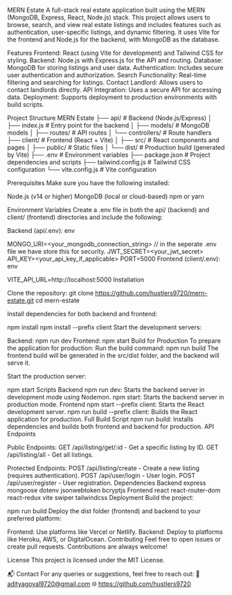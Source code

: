 MERN Estate
A full-stack real estate application built using the MERN (MongoDB, Express, React, Node.js) stack. This project allows users to browse, search, and view real estate listings and includes features such as authentication, user-specific listings, and dynamic filtering. It uses Vite for the frontend and Node.js for the backend, with MongoDB as the database.

Features
Frontend: React (using Vite for development) and Tailwind CSS for styling.
Backend: Node.js with Express.js for the API and routing.
Database: MongoDB for storing listings and user data.
Authentication: Includes secure user authentication and authorization.
Search Functionality: Real-time filtering and searching for listings.
Contact Landlord: Allows users to contact landlords directly.
API Integration: Uses a secure API for accessing data.
Deployment: Supports deployment to production environments with build scripts.


Project Structure
MERN Estate
├── api/               # Backend (Node.js/Express)
│   ├── index.js       # Entry point for the backend
│   ├── models/        # MongoDB models
│   ├── routes/        # API routes
│   └── controllers/   # Route handlers
├── client/            # Frontend (React + Vite)
│   ├── src/           # React components and pages
│   ├── public/        # Static files
│   └── dist/          # Production build (generated by Vite)
├── .env               # Environment variables
├── package.json       # Project dependencies and scripts
├── tailwind.config.js # Tailwind CSS configuration
└── vite.config.js     # Vite configuration

Prerequisites
Make sure you have the following installed:

Node.js (v14 or higher)
MongoDB (local or cloud-based)
npm or yarn

Environment Variables
Create a .env file in both the api/ (backend) and client/ (frontend) directories and include the following:

Backend (api/.env):
env

MONGO_URI=<your_mongodb_connection_string> // in the seperate .env file we have store this for security.
JWT_SECRET=<your_jwt_secret>
API_KEY=<your_api_key_if_applicable>
PORT=5000
Frontend (client/.env):
env

VITE_API_URL=http://localhost:5000
Installation

Clone the repository:
git clone https://github.com/hustlers9720/mern-estate.git
cd mern-estate

Install dependencies for both backend and frontend:

npm install
npm install --prefix client
Start the development servers:

Backend:
npm run dev
Frontend:
npm start 
Build for Production
To prepare the application for production:
Run the build command:
npm run build
The frontend build will be generated in the src/dist folder, and the backend will serve it.

Start the production server:

npm start
Scripts
Backend
npm run dev: Starts the backend server in development mode using Nodemon.
npm start: Starts the backend server in production mode.
Frontend
npm start --prefix client: Starts the React development server.
npm run build --prefix client: Builds the React application for production.
Full Build Script
npm run build: Installs dependencies and builds both frontend and backend for production.
API Endpoints

Public Endpoints:
GET /api/listing/get/:id - Get a specific listing by ID.
GET /api/listing/all - Get all listings.

Protected Endpoints:
POST /api/listing/create - Create a new listing (requires authentication).
POST /api/user/login - User login.
POST /api/user/register - User registration.
Dependencies
Backend
express
mongoose
dotenv
jsonwebtoken
bcryptjs
Frontend
react
react-router-dom
react-redux
vite
swiper
tailwindcss
Deployment
Build the project:


npm run build
Deploy the dist folder (frontend) and backend to your preferred platform:

Frontend: Use platforms like Vercel or Netlify.
Backend: Deploy to platforms like Heroku, AWS, or DigitalOcean.
Contributing
Feel free to open issues or create pull requests. Contributions are always welcome!

License
This project is licensed under the MIT License.

 📬 Contact For any queries or suggestions, feel free to reach out: 📧 adityagoyal9720@gmail.com 🌐 https://github.com/hustlers9720



